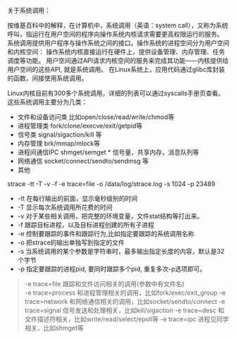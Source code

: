 关于系统调用：

按维基百科中的解释，在计算机中，系统调用（英语：system call），又称为系统呼叫，指运行在用户空间的程序向操作系统内核请求需要更高权限运行的服务。
系统调用提供用户程序与操作系统之间的接口。操作系统的进程空间分为用户空间和内核空间：
操作系统内核直接运行在硬件上，提供设备管理、内存管理、任务调度等功能。
用户空间通过API请求内核空间的服务来完成其功能——内核提供给用户空间的这些API, 就是系统调用。
在Linux系统上，应用代码通过glibc库封装的函数，间接使用系统调用。

Linux内核目前有300多个系统调用，详细的列表可以通过syscalls手册页查看。这些系统调用主要分为几类：
* 文件和设备访问类 比如open/close/read/write/chmod等
* 进程管理类 fork/clone/execve/exit/getpid等
* 信号类 signal/sigaction/kill 等
* 内存管理 brk/mmap/mlock等
* 进程间通信IPC shmget/semget * 信号量，共享内存，消息队列等
* 网络通信 socket/connect/sendto/sendmsg 等
* 其他

strace -tt -T -v -f -e trace=file -o /data/log/strace.log -s 1024 -p 23489
* -tt 在每行输出的前面，显示毫秒级别的时间
* -T 显示每次系统调用所花费的时间
* -v 对于某些相关调用，把完整的环境变量，文件stat结构等打出来。
* -f 跟踪目标进程，以及目标进程创建的所有子进程
* -e 控制要跟踪的事件和跟踪行为,比如指定要跟踪的系统调用名称 
* -o 把strace的输出单独写到指定的文件
* -s 当系统调用的某个参数是字符串时，最多输出指定长度的内容，默认是32个字节
* -p 指定要跟踪的进程pid, 要同时跟踪多个pid, 重复多次-p选项即可。

> -e trace=file     跟踪和文件访问相关的调用(参数中有文件名)<br>
> -e trace=process  和进程管理相关的调用，比如fork/exec/exit_group
> -e trace=network  和网络通信相关的调用，比如socket/sendto/connect
> -e trace=signal    信号发送和处理相关，比如kill/sigaction
> -e trace=desc  和文件描述符相关，比如write/read/select/epoll等
> -e trace=ipc 进程见同学相关，比如shmget等
